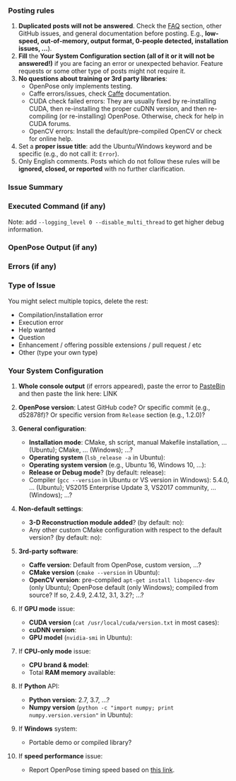 ### Posting rules
1. **Duplicated posts will not be answered**. Check the [FAQ](https://github.com/CMU-Perceptual-Computing-Lab/openpose/blob/master/doc/faq.md) section, other GitHub issues, and general documentation before posting. E.g., **low-speed, out-of-memory, output format, 0-people detected, installation issues, ...**).
2. **Fill** the **Your System Configuration section (all of it or it will not be answered!)** if you are facing an error or unexpected behavior. Feature requests or some other type of posts might not require it.
3. **No questions about training or 3rd party libraries**:
    - OpenPose only implements testing.
    - Caffe errors/issues, check [Caffe](http://caffe.berkeleyvision.org) documentation.
    - CUDA check failed errors: They are usually fixed by re-installing CUDA, then re-installing the proper cuDNN version, and then re-compiling (or re-installing) OpenPose. Otherwise, check for help in CUDA forums.
    - OpenCV errors: Install the default/pre-compiled OpenCV or check for online help.
4. Set a **proper issue title**: add the Ubuntu/Windows keyword and be specific (e.g., do not call it: `Error`).
5. Only English comments.
Posts which do not follow these rules will be **ignored, closed, or reported** with no further clarification.



### Issue Summary



### Executed Command (if any)
Note: add `--logging_level 0 --disable_multi_thread` to get higher debug information.



### OpenPose Output (if any)



### Errors (if any)



### Type of Issue
You might select multiple topics, delete the rest:
- Compilation/installation error
- Execution error
- Help wanted
- Question
- Enhancement / offering possible extensions / pull request / etc
- Other (type your own type)



### Your System Configuration
1. **Whole console output** (if errors appeared), paste the error to [PasteBin](https://pastebin.com/) and then paste the link here: LINK

2. **OpenPose version**: Latest GitHub code? Or specific commit (e.g., d52878f)? Or specific version from `Release` section (e.g., 1.2.0)?

3. **General configuration**:
    - **Installation mode**: CMake, sh script, manual Makefile installation, ... (Ubuntu); CMake, ... (Windows); ...?
    - **Operating system** (`lsb_release -a` in Ubuntu):
    - **Operating system version** (e.g., Ubuntu 16, Windows 10, ...):
    - **Release or Debug mode**? (by default: release):
    - Compiler (`gcc --version` in Ubuntu or VS version in Windows): 5.4.0, ... (Ubuntu); VS2015 Enterprise Update 3, VS2017 community, ... (Windows); ...?

4. **Non-default settings**:
    - **3-D Reconstruction module added**? (by default: no):
    - Any other custom CMake configuration with respect to the default version? (by default: no):

5. **3rd-party software**:
    - **Caffe version**: Default from OpenPose, custom version, ...?
    - **CMake version** (`cmake --version` in Ubuntu):
    - **OpenCV version**: pre-compiled `apt-get install libopencv-dev` (only Ubuntu); OpenPose default (only Windows); compiled from source? If so, 2.4.9, 2.4.12, 3.1, 3.2?; ...?

6. If **GPU mode** issue:
    - **CUDA version** (`cat /usr/local/cuda/version.txt` in most cases):
    - **cuDNN version**:
    - **GPU model** (`nvidia-smi` in Ubuntu):

7. If **CPU-only mode** issue:
    - **CPU brand & model**:
    - Total **RAM memory** available:

8. If **Python** API:
    - **Python version**: 2.7, 3.7, ...?
    - **Numpy version** (`python -c "import numpy; print numpy.version.version"` in Ubuntu):

9. If **Windows** system:
    - Portable demo or compiled library?

10. If **speed performance** issue:
    - Report OpenPose timing speed based on [this link](https://github.com/CMU-Perceptual-Computing-Lab/openpose/blob/master/doc/speed_up_openpose.md#profiling-speed).
